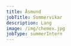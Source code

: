 ```yaml
---
title: Åsmund
jobTitle: Sommervikar
description: Lang
image: /img/chemex.jpg
jobType: summerIntern
---
```

